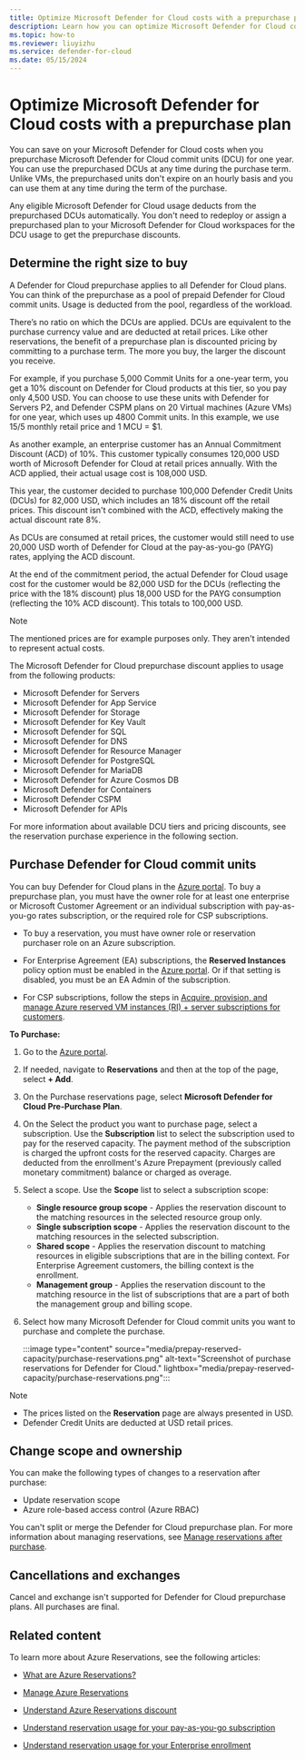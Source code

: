 ```yaml
---
title: Optimize Microsoft Defender for Cloud costs with a prepurchase plan
description: Learn how you can optimize Microsoft Defender for Cloud costs with a prepurchase plan.
ms.topic: how-to
ms.reviewer: liuyizhu
ms.service: defender-for-cloud
ms.date: 05/15/2024
---
```


# Optimize Microsoft Defender for Cloud costs with a prepurchase plan

You can save on your Microsoft Defender for Cloud costs when you prepurchase Microsoft Defender for Cloud commit units (DCU) for one year. You can use the prepurchased DCUs at any time during the purchase term. Unlike VMs, the prepurchased units don't expire on an hourly basis and you can use them at any time during the term of the purchase.

Any eligible Microsoft Defender for Cloud usage deducts from the prepurchased DCUs automatically. You don't need to redeploy or assign a prepurchased plan to your Microsoft Defender for Cloud workspaces for the DCU usage to get the prepurchase discounts.

## Determine the right size to buy

A Defender for Cloud prepurchase applies to all Defender for Cloud plans. You can think of the prepurchase as a pool of prepaid Defender for Cloud commit units. Usage is deducted from the pool, regardless of the workload.

There’s no ratio on which the DCUs are applied. DCUs are equivalent to the purchase currency value and are deducted at retail prices. Like other reservations, the benefit of a prepurchase plan is discounted pricing by committing to a purchase term. The more you buy, the larger the discount you receive.

For example, if you purchase 5,000 Commit Units for a one-year term, you get a 10% discount on Defender for Cloud products at this tier, so you pay only 4,500 USD. You can choose to use these units with Defender for Servers P2, and Defender CSPM plans on 20 Virtual machines (Azure VMs) for one year, which uses up 4800 Commit units. In this example, we use $15/$5 monthly retail price and 1 MCU = $1.

As another example, an enterprise customer has an Annual Commitment Discount (ACD) of 10%. This customer typically consumes 120,000 USD worth of Microsoft Defender for Cloud at retail prices annually. With the ACD applied, their actual usage cost is 108,000 USD.

This year, the customer decided to purchase 100,000 Defender Credit Units (DCUs) for 82,000 USD, which includes an 18% discount off the retail prices. This discount isn't combined with the ACD, effectively making the actual discount rate 8%.

As DCUs are consumed at retail prices, the customer would still need to use 20,000 USD worth of Defender for Cloud at the pay-as-you-go (PAYG) rates, applying the ACD discount.

At the end of the commitment period, the actual Defender for Cloud usage cost for the customer would be 82,000 USD for the DCUs (reflecting the price with the 18% discount) plus 18,000 USD for the PAYG consumption (reflecting the 10% ACD discount). This totals to 100,000 USD.

> [!NOTE]
> The mentioned prices are for example purposes only. They aren't intended to represent actual costs.

The Microsoft Defender for Cloud prepurchase discount applies to usage from the following products:

- Microsoft Defender for Servers
- Microsoft Defender for App Service
- Microsoft Defender for Storage
- Microsoft Defender for Key Vault
- Microsoft Defender for SQL
- Microsoft Defender for DNS
- Microsoft Defender for Resource Manager
- Microsoft Defender for PostgreSQL
- Microsoft Defender for MariaDB
- Microsoft Defender for Azure Cosmos DB
- Microsoft Defender for Containers
- Microsoft Defender CSPM
- Microsoft Defender for APIs

For more information about available DCU tiers and pricing discounts, see the reservation purchase experience in the following section.

## Purchase Defender for Cloud commit units

You can buy Defender for Cloud plans in the [Azure portal](https://portal.azure.com/). To buy a prepurchase plan, you must have the owner role for at least one enterprise or Microsoft Customer Agreement or an individual subscription with pay-as-you-go rates subscription, or the required role for CSP subscriptions.

- To buy a reservation, you must have owner role or reservation purchaser role on an Azure subscription.

- For Enterprise Agreement (EA) subscriptions, the **Reserved Instances** policy option must be enabled in the [Azure portal](/azure/cost-management-billing/manage/direct-ea-administration#view-and-manage-enrollment-policies). Or if that setting is disabled, you must be an EA Admin of the subscription.

- For CSP subscriptions, follow the steps in [Acquire, provision, and manage Azure reserved VM instances (RI) + server subscriptions for customers](/partner-center/azure-ri-server-subscriptions).

**To Purchase:**

1. Go to the [Azure portal](https://portal.azure.com/).
1. If needed, navigate to **Reservations** and then at the top of the page, select **+ Add**.
1. On the Purchase reservations page, select **Microsoft Defender for Cloud Pre-Purchase Plan**.
1. On the Select the product you want to purchase page, select a subscription. Use the **Subscription** list to select the subscription used to pay for the reserved capacity. The payment method of the subscription is charged the upfront costs for the reserved capacity. Charges are deducted from the enrollment's Azure Prepayment (previously called monetary commitment) balance or charged as overage.
1. Select a scope. Use the **Scope** list to select a subscription scope:
    - **Single resource group scope** - Applies the reservation discount to the matching resources in the selected resource group only.
    - **Single subscription scope** - Applies the reservation discount to the matching resources in the selected subscription.
    - **Shared scope** - Applies the reservation discount to matching resources in eligible subscriptions that are in the billing context. For Enterprise Agreement customers, the billing context is the enrollment.
    - **Management group** - Applies the reservation discount to the matching resource in the list of subscriptions that are a part of both the management group and billing scope.
1. Select how many Microsoft Defender for Cloud commit units you want to purchase and complete the purchase.

    :::image type="content" source="media/prepay-reserved-capacity/purchase-reservations.png" alt-text="Screenshot of purchase reservations for Defender for Cloud." lightbox="media/prepay-reserved-capacity/purchase-reservations.png":::

> [!NOTE]
>
> - The prices listed on the **Reservation** page are always presented in USD.
> - Defender Credit Units are deducted at USD retail prices.

## Change scope and ownership

You can make the following types of changes to a reservation after purchase:

- Update reservation scope
- Azure role-based access control (Azure RBAC)

You can't split or merge the Defender for Cloud prepurchase plan. For more information about managing reservations, see [Manage reservations after purchase](/azure/cost-management-billing/reservations/manage-reserved-vm-instance).

## Cancellations and exchanges

Cancel and exchange isn't supported for Defender for Cloud prepurchase plans. All purchases are final.

## Related content

To learn more about Azure Reservations, see the following articles:

- [What are Azure Reservations?](/azure/cost-management-billing/reservations/save-compute-costs-reservations)

- [Manage Azure Reservations](/azure/cost-management-billing/reservations/manage-reserved-vm-instance)

- [Understand Azure Reservations discount](/azure/cost-management-billing/reservations/understand-reservation-charges)

- [Understand reservation usage for your pay-as-you-go subscription](/azure/cost-management-billing/reservations/understand-reserved-instance-usage)

- [Understand reservation usage for your Enterprise enrollment](/azure/cost-management-billing/reservations/understand-reserved-instance-usage-ea)
